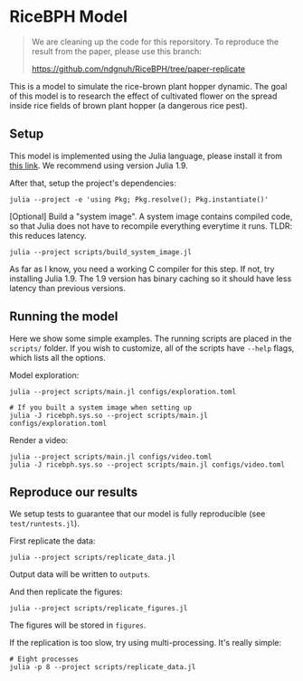 # RiceBPH Model

> We are cleaning up the code for this reporsitory.
> To reproduce the result from the paper, please use this branch:
> 
> https://github.com/ndgnuh/RiceBPH/tree/paper-replicate
> 
> 

This is a model to simulate the rice-brown plant hopper dynamic.
The goal of this model is to research the effect of cultivated flower on the spread inside rice fields of brown plant hopper (a dangerous rice pest).

## Setup

This model is implemented using the Julia language, please install it from [this link](https://julialang.org/downloads/). We recommend using version Julia 1.9.

After that, setup the project's dependencies:
```shell
julia --project -e 'using Pkg; Pkg.resolve(); Pkg.instantiate()'
```

[Optional] Build a "system image". A system image contains compiled code, so that Julia does not have to recompile everything everytime it runs. TLDR: this reduces latency.
```shell
julia --project scripts/build_system_image.jl
```
As far as I know, you need a working C compiler for this step. If not, try installing Julia 1.9. The 1.9 version has binary caching so it should have less latency than previous versions.

## Running the model

Here we show some simple examples.
The running scripts are placed in the `scripts/` folder.
If you wish to customize, all of the scripts have `--help` flags, which lists all the options.

Model exploration:
```shell
julia --project scripts/main.jl configs/exploration.toml

# If you built a system image when setting up
julia -J ricebph.sys.so --project scripts/main.jl configs/exploration.toml
```

Render a video:
```shell
julia --project scripts/main.jl configs/video.toml
julia -J ricebph.sys.so --project scripts/main.jl configs/video.toml
```

## Reproduce our results

We setup tests to guarantee that our model is fully reproducible (see `test/runtests.jl`).

First replicate the data:
```shell
julia --project scripts/replicate_data.jl
```
Output data will be written to `outputs`.

And then replicate the figures:
```shell
julia --project scripts/replicate_figures.jl
```
The figures will be stored in `figures`.

If the replication is too slow, try using multi-processing. It's really simple:
```shell
# Eight processes
julia -p 8 --project scripts/replicate_data.jl
```
